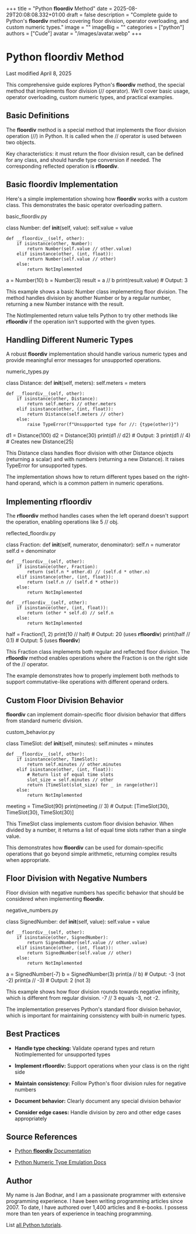 +++
title = "Python __floordiv__ Method"
date = 2025-08-29T20:08:08.332+01:00
draft = false
description = "Complete guide to Python's __floordiv__ method covering floor division, operator overloading, and custom numeric types."
image = ""
imageBig = ""
categories = ["python"]
authors = ["Cude"]
avatar = "/images/avatar.webp"
+++

# Python __floordiv__ Method

Last modified April 8, 2025

This comprehensive guide explores Python's __floordiv__ method, the
special method that implements floor division (// operator). We'll cover basic
usage, operator overloading, custom numeric types, and practical examples.

## Basic Definitions

The __floordiv__ method is a special method that implements the
floor division operation (//) in Python. It is called when the // operator is
used between two objects.

Key characteristics: it must return the floor division result, can be defined
for any class, and should handle type conversion if needed. The corresponding
reflected operation is __rfloordiv__.

## Basic __floordiv__ Implementation

Here's a simple implementation showing how __floordiv__ works with
a custom class. This demonstrates the basic operator overloading pattern.

basic_floordiv.py
  

class Number:
    def __init__(self, value):
        self.value = value
    
    def __floordiv__(self, other):
        if isinstance(other, Number):
            return Number(self.value // other.value)
        elif isinstance(other, (int, float)):
            return Number(self.value // other)
        else:
            return NotImplemented

a = Number(10)
b = Number(3)
result = a // b
print(result.value)  # Output: 3

This example shows a basic Number class implementing floor division. The method
handles division by another Number or by a regular number, returning a new
Number instance with the result.

The NotImplemented return value tells Python to try other methods
like __rfloordiv__ if the operation isn't supported with the given
types.

## Handling Different Numeric Types

A robust __floordiv__ implementation should handle various numeric
types and provide meaningful error messages for unsupported operations.

numeric_types.py
  

class Distance:
    def __init__(self, meters):
        self.meters = meters
    
    def __floordiv__(self, other):
        if isinstance(other, Distance):
            return self.meters // other.meters
        elif isinstance(other, (int, float)):
            return Distance(self.meters // other)
        else:
            raise TypeError(f"Unsupported type for //: {type(other)}")

d1 = Distance(100)
d2 = Distance(30)
print(d1 // d2)  # Output: 3
print(d1 // 4)   # Creates new Distance(25)

This Distance class handles floor division with other Distance objects (returning
a scalar) and with numbers (returning a new Distance). It raises TypeError for
unsupported types.

The implementation shows how to return different types based on the right-hand
operand, which is a common pattern in numeric operations.

## Implementing __rfloordiv__

The __rfloordiv__ method handles cases when the left operand doesn't
support the operation, enabling operations like 5 // obj.

reflected_floordiv.py
  

class Fraction:
    def __init__(self, numerator, denominator):
        self.n = numerator
        self.d = denominator
    
    def __floordiv__(self, other):
        if isinstance(other, Fraction):
            return (self.n * other.d) // (self.d * other.n)
        elif isinstance(other, (int, float)):
            return (self.n // (self.d * other))
        else:
            return NotImplemented
    
    def __rfloordiv__(self, other):
        if isinstance(other, (int, float)):
            return (other * self.d) // self.n
        else:
            return NotImplemented

half = Fraction(1, 2)
print(10 // half)  # Output: 20 (uses __rfloordiv__)
print(half // 0.1) # Output: 5 (uses __floordiv__)

This Fraction class implements both regular and reflected floor division. The
__rfloordiv__ method enables operations where the Fraction is on
the right side of the // operator.

The example demonstrates how to properly implement both methods to support
commutative-like operations with different operand orders.

## Custom Floor Division Behavior

__floordiv__ can implement domain-specific floor division behavior
that differs from standard numeric division.

custom_behavior.py
  

class TimeSlot:
    def __init__(self, minutes):
        self.minutes = minutes
    
    def __floordiv__(self, other):
        if isinstance(other, TimeSlot):
            return self.minutes // other.minutes
        elif isinstance(other, (int, float)):
            # Return list of equal time slots
            slot_size = self.minutes // other
            return [TimeSlot(slot_size) for _ in range(other)]
        else:
            return NotImplemented

meeting = TimeSlot(90)
print(meeting // 3)  # Output: [TimeSlot(30), TimeSlot(30), TimeSlot(30)]

This TimeSlot class implements custom floor division behavior. When divided by
a number, it returns a list of equal time slots rather than a single value.

This demonstrates how __floordiv__ can be used for domain-specific
operations that go beyond simple arithmetic, returning complex results when
appropriate.

## Floor Division with Negative Numbers

Floor division with negative numbers has specific behavior that should be
considered when implementing __floordiv__.

negative_numbers.py
  

class SignedNumber:
    def __init__(self, value):
        self.value = value
    
    def __floordiv__(self, other):
        if isinstance(other, SignedNumber):
            return SignedNumber(self.value // other.value)
        elif isinstance(other, (int, float)):
            return SignedNumber(self.value // other)
        else:
            return NotImplemented

a = SignedNumber(-7)
b = SignedNumber(3)
print(a // b)  # Output: -3 (not -2)
print(a // -3) # Output: 2 (not 3)

This example shows how floor division rounds towards negative infinity, which
is different from regular division. -7 // 3 equals -3, not -2.

The implementation preserves Python's standard floor division behavior, which
is important for maintaining consistency with built-in numeric types.

## Best Practices

- **Handle type checking:** Validate operand types and return NotImplemented for unsupported types

- **Implement __rfloordiv__:** Support operations when your class is on the right side

- **Maintain consistency:** Follow Python's floor division rules for negative numbers

- **Document behavior:** Clearly document any special division behavior

- **Consider edge cases:** Handle division by zero and other edge cases appropriately

## Source References

- [Python __floordiv__ Documentation](https://docs.python.org/3/reference/datamodel.html#object.__floordiv__)

- [Python Numeric Type Emulation Docs](https://docs.python.org/3/reference/datamodel.html#emulating-numeric-types)

## Author

My name is Jan Bodnar, and I am a passionate programmer with extensive
programming experience. I have been writing programming articles since 2007.
To date, I have authored over 1,400 articles and 8 e-books. I possess more
than ten years of experience in teaching programming.

List [all Python tutorials](/python/).
